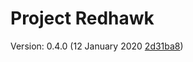 # Project Redhawk

Version: 0.4.0 (12 January 2020 [2d31ba8](https://github.com/Phixyn/redhawk/commit/2d31ba82254f28aecdfccfbe97847153339c6816))
